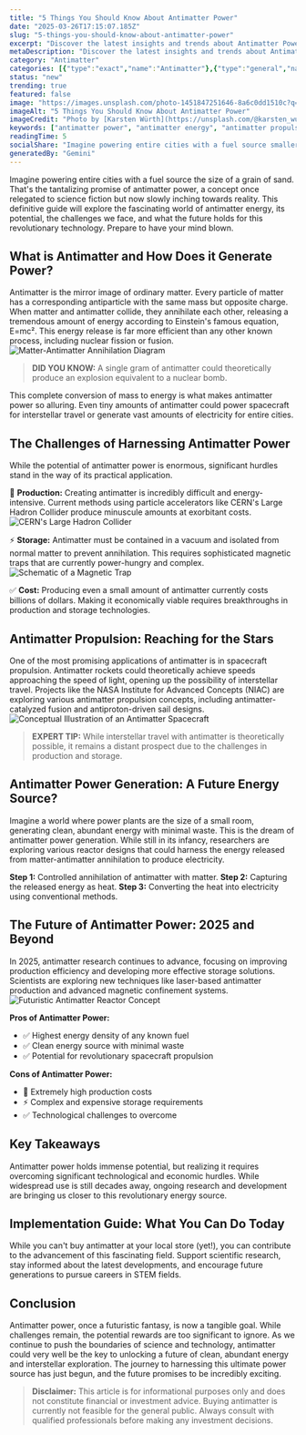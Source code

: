 ```yaml
---
title: "5 Things You Should Know About Antimatter Power"
date: "2025-03-26T17:15:07.185Z"
slug: "5-things-you-should-know-about-antimatter-power"
excerpt: "Discover the latest insights and trends about Antimatter Power. This comprehensive guide covers everything you need to know about Antimatter Power in 2025."
metaDescription: "Discover the latest insights and trends about Antimatter Power. This comprehensive guide covers everything you need to know about Antimatter Power in 2025."
category: "Antimatter"
categories: [{"type":"exact","name":"Antimatter"},{"type":"general","name":"Energy"},{"type":"medium","name":"Advanced Propulsion"},{"type":"specific","name":"Interstellar Travel"},{"type":"niche","name":"Antimatter Catalyzed Fusion"}]
status: "new"
trending: true
featured: false
image: "https://images.unsplash.com/photo-1451847251646-8a6c0dd1510c?q=85&w=1200&fit=max&fm=webp&auto=compress"
imageAlt: "5 Things You Should Know About Antimatter Power"
imageCredit: "Photo by [Karsten Würth](https://unsplash.com/@karsten_wuerth) on Unsplash"
keywords: ["antimatter power", "antimatter energy", "antimatter propulsion", "antimatter spacecraft", "antimatter power generation", "how does antimatter power work", "benefits of antimatter power", "antimatter reactor", "antimatter power future", "buy antimatter"]
readingTime: 5
socialShare: "Imagine powering entire cities with a fuel source smaller than a grain of rice. Antimatter power is no longer science fiction, it's a scientific frontier. #antimatter #energy #future"
generatedBy: "Gemini"
---
```




Imagine powering entire cities with a fuel source the size of a grain of sand. That's the tantalizing promise of antimatter power, a concept once relegated to science fiction but now slowly inching towards reality.  This definitive guide will explore the fascinating world of antimatter energy, its potential, the challenges we face, and what the future holds for this revolutionary technology. Prepare to have your mind blown.

## What is Antimatter and How Does it Generate Power?

Antimatter is the mirror image of ordinary matter.  Every particle of matter has a corresponding antiparticle with the same mass but opposite charge. When matter and antimatter collide, they annihilate each other, releasing a tremendous amount of energy according to Einstein's famous equation, E=mc². This energy release is far more efficient than any other known process, including nuclear fission or fusion. ![Matter-Antimatter Annihilation Diagram](https://images.unsplash.com/photo-1466629437334-b4f6603563c5?q=85&w=1200&fit=max&fm=webp&auto=compress)

> **DID YOU KNOW:**  A single gram of antimatter could theoretically produce an explosion equivalent to a nuclear bomb.

This complete conversion of mass to energy is what makes antimatter power so alluring. Even tiny amounts of antimatter could power spacecraft for interstellar travel or generate vast amounts of electricity for entire cities.

## The Challenges of Harnessing Antimatter Power

While the potential of antimatter power is enormous, significant hurdles stand in the way of its practical application.

🔑 **Production:** Creating antimatter is incredibly difficult and energy-intensive.  Current methods using particle accelerators like CERN's Large Hadron Collider produce minuscule amounts at exorbitant costs. ![CERN's Large Hadron Collider](https://images.unsplash.com/photo-1515191107209-c28698631303?q=85&w=1200&fit=max&fm=webp&auto=compress)

⚡ **Storage:** Antimatter must be contained in a vacuum and isolated from normal matter to prevent annihilation.  This requires sophisticated magnetic traps that are currently power-hungry and complex. ![Schematic of a Magnetic Trap](https://images.unsplash.com/photo-1467579424161-6bbc141569d7?q=85&w=1200&fit=max&fm=webp&auto=compress)

✅ **Cost:**  Producing even a small amount of antimatter currently costs billions of dollars.  Making it economically viable requires breakthroughs in production and storage technologies.

## Antimatter Propulsion: Reaching for the Stars

One of the most promising applications of antimatter is in spacecraft propulsion.  Antimatter rockets could theoretically achieve speeds approaching the speed of light, opening up the possibility of interstellar travel.  Projects like the NASA Institute for Advanced Concepts (NIAC) are exploring various antimatter propulsion concepts, including antimatter-catalyzed fusion and antiproton-driven sail designs. ![Conceptual Illustration of an Antimatter Spacecraft](https://images.unsplash.com/photo-1610056494249-5d7f111cf78f?q=85&w=1200&fit=max&fm=webp&auto=compress)

> **EXPERT TIP:**  While interstellar travel with antimatter is theoretically possible, it remains a distant prospect due to the challenges in production and storage.

## Antimatter Power Generation: A Future Energy Source?

Imagine a world where power plants are the size of a small room, generating clean, abundant energy with minimal waste. This is the dream of antimatter power generation.  While still in its infancy, researchers are exploring various reactor designs that could harness the energy released from matter-antimatter annihilation to produce electricity.

**Step 1:**  Controlled annihilation of antimatter with matter.
**Step 2:**  Capturing the released energy as heat.
**Step 3:**  Converting the heat into electricity using conventional methods.

## The Future of Antimatter Power: 2025 and Beyond

In 2025, antimatter research continues to advance, focusing on improving production efficiency and developing more effective storage solutions.  Scientists are exploring new techniques like laser-based antimatter production and advanced magnetic confinement systems.  ![Futuristic Antimatter Reactor Concept](https://images.unsplash.com/photo-1451847251646-8a6c0dd1510c?q=85&w=1200&fit=max&fm=webp&auto=compress)

**Pros of Antimatter Power:**

* ✅ Highest energy density of any known fuel
* ✅ Clean energy source with minimal waste
* ✅ Potential for revolutionary spacecraft propulsion

**Cons of Antimatter Power:**

* 🔑 Extremely high production costs
* ⚡ Complex and expensive storage requirements
* ✅ Technological challenges to overcome

## Key Takeaways

Antimatter power holds immense potential, but realizing it requires overcoming significant technological and economic hurdles. While widespread use is still decades away, ongoing research and development are bringing us closer to this revolutionary energy source.

## Implementation Guide: What You Can Do Today

While you can't buy antimatter at your local store (yet!), you can contribute to the advancement of this fascinating field.  Support scientific research, stay informed about the latest developments, and encourage future generations to pursue careers in STEM fields.

## Conclusion

Antimatter power, once a futuristic fantasy, is now a tangible goal. While challenges remain, the potential rewards are too significant to ignore.  As we continue to push the boundaries of science and technology, antimatter could very well be the key to unlocking a future of clean, abundant energy and interstellar exploration.  The journey to harnessing this ultimate power source has just begun, and the future promises to be incredibly exciting.

> **Disclaimer:** This article is for informational purposes only and does not constitute financial or investment advice. Buying antimatter is currently not feasible for the general public.  Always consult with qualified professionals before making any investment decisions.
